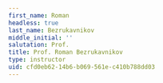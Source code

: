 ```yaml
---
first_name: Roman
headless: true
last_name: Bezrukavnikov
middle_initial: ''
salutation: Prof.
title: Prof. Roman Bezrukavnikov
type: instructor
uid: cfd0eb62-14b6-b069-561e-c410b788dd03
---
```

